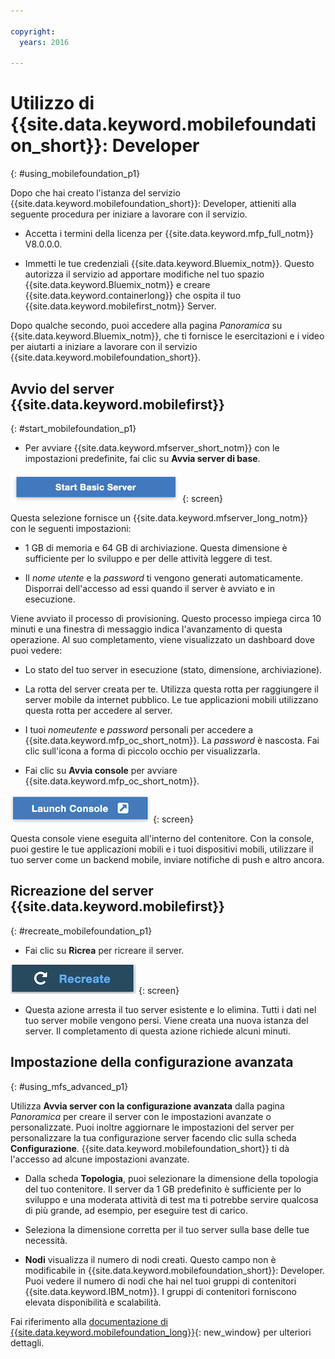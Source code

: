 ```yaml
---

copyright:
  years: 2016

---
```


#	Utilizzo di {{site.data.keyword.mobilefoundation_short}}: Developer
{: #using_mobilefoundation_p1}

Dopo che hai creato l'istanza del servizio {{site.data.keyword.mobilefoundation_short}}: Developer, attieniti alla seguente procedura per iniziare a lavorare con il servizio. 

* Accetta i termini della licenza per {{site.data.keyword.mfp_full_notm}} V8.0.0.0.

* Immetti le tue credenziali {{site.data.keyword.Bluemix_notm}}. Questo autorizza il servizio ad apportare modifiche nel
tuo spazio {{site.data.keyword.Bluemix_notm}} e creare {{site.data.keyword.containerlong}} che ospita il tuo {{site.data.keyword.mobilefirst_notm}} Server.

Dopo qualche secondo, puoi accedere alla pagina *Panoramica* su {{site.data.keyword.Bluemix_notm}}, che ti fornisce
le esercitazioni e i video per aiutarti a iniziare a lavorare con il servizio {{site.data.keyword.mobilefoundation_short}}.

## Avvio del server {{site.data.keyword.mobilefirst}}
{: #start_mobilefoundation_p1}
* Per avviare {{site.data.keyword.mfserver_short_notm}} con le impostazioni predefinite, fai clic su **Avvia server di base**.

![Avvia server di base](images/start_basic_server.png "Figura 1. Avvia server di base")
{: screen}

Questa selezione fornisce un {{site.data.keyword.mfserver_long_notm}} con le seguenti impostazioni:
*	1 GB di memoria e 64 GB di archiviazione. Questa dimensione è sufficiente per lo sviluppo e per delle attività
leggere di test.

*	Il *nome utente* e la *password* ti vengono generati
automaticamente. Disporrai dell'accesso ad essi quando il server è avviato e in esecuzione.

Viene avviato il processo di provisioning. Questo processo impiega circa 10 minuti e una finestra di messaggio
indica l'avanzamento di questa operazione. Al suo completamento, viene visualizzato un dashboard
dove puoi vedere:
*	Lo stato del tuo server in esecuzione (stato, dimensione, archiviazione).

*	La rotta del server creata per te. Utilizza questa rotta per raggiungere il server mobile da
internet pubblico. Le tue applicazioni mobili utilizzano questa rotta per accedere al server.

*	I tuoi *nomeutente* e *password* personali per accedere a {{site.data.keyword.mfp_oc_short_notm}}. La *password* è nascosta. Fai clic sull'icona a forma di piccolo occhio per
visualizzarla.

*	Fai clic su **Avvia console** per avviare {{site.data.keyword.mfp_oc_short_notm}}.

![Avvia console](images/launch_console.png "Figura 2. Avvia console")
{: screen}

Questa console viene eseguita all'interno del contenitore. Con la console, puoi gestire le tue applicazioni mobili e i tuoi dispositivi mobili, utilizzare il tuo server come un backend mobile, inviare notifiche di push e altro ancora.

## Ricreazione del server {{site.data.keyword.mobilefirst}}
{: #recreate_mobilefoundation_p1}

*	Fai clic su **Ricrea** per ricreare il server.

![Ricrea](images/recreate.png "Figura 3. Ricrea")
{: screen}

* Questa azione arresta il tuo server esistente e lo elimina. Tutti i dati nel tuo server mobile vengono persi. Viene creata una nuova istanza del server. Il completamento di questa azione richiede
alcuni minuti.

##	Impostazione della configurazione avanzata
{: #using_mfs_advanced_p1}

Utilizza **Avvia server con la configurazione avanzata** dalla pagina *Panoramica* per creare il server con le impostazioni avanzate o personalizzate. Puoi inoltre
aggiornare le impostazioni del server per personalizzare la tua configurazione server facendo clic sulla scheda
**Configurazione**. {{site.data.keyword.mobilefoundation_short}} ti dà l'accesso ad alcune impostazioni avanzate.

*	Dalla scheda **Topologia**, puoi selezionare la dimensione della topologia del tuo contenitore. Il server da 1 GB predefinito è sufficiente per lo sviluppo e una moderata attività di test ma ti potrebbe servire qualcosa di più grande, ad esempio, per eseguire test di carico. 
  - Seleziona la dimensione corretta per il tuo server sulla base delle tue necessità.  


* **Nodi** visualizza il numero di nodi creati. Questo campo non è modificabile in {{site.data.keyword.mobilefoundation_short}}: Developer. Puoi vedere il numero di nodi che hai nel tuoi gruppi di contenitori {{site.data.keyword.IBM_notm}}. I gruppi di contenitori forniscono
elevata disponibilità e scalabilità.

Fai riferimento alla [documentazione di {{site.data.keyword.mobilefoundation_long}}](https://www.ibm.com/support/knowledgecenter/SSHS8R_8.0.0/wl_welcome.html){: new_window} per ulteriori dettagli.
